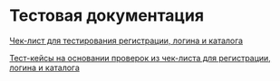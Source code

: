 # Тестовая документация

[Чек-лист для тестирования регистрации, логина и каталога](https://docs.google.com/spreadsheets/d/1CTOWWjcKTxDDIW2rf2U9MSFTCUS388HzPwVZkdBlGm4/edit?gid=0#gid=0)

[Тест-кейсы на основании проверок из чек-листа для регистрации, логина и каталога](https://app.qase.io/project/G8?previewMode=side&suite=37)
